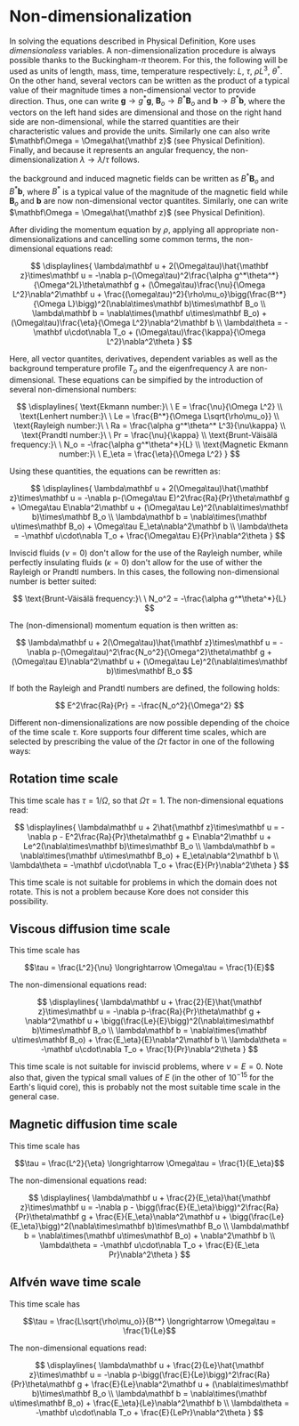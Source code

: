 # Non-dimensionalization

In solving the equations described in Physical Definition, Kore uses *dimensionaless* variables. A non-dimensionalization procedure is always possible thanks to the Buckingham-$\pi$ theorem. For this, the following will be used as units of length, mass, time, temperature respectively: $L$, $\tau$, $\rho L^3$, $\theta^*$. On the other hand, several vectors can be written as the product of a typical value of their magnitude times a non-dimensional vector to provide direction. Thus, one can write $\mathbf g \rightarrow g^*\mathbf g$, $\mathbf B_o \rightarrow B^*\mathbf B_o$ and $\mathbf b \rightarrow B^*\mathbf b$, where the vectors on the left hand sides are dimensional and those on the right hand side are non-dimensional, while the starred quantities are their characteristic values and provide the units. Similarly one can also write $\mathbf\Omega = \Omega\hat{\mathbf z}$ (see Physical Definition). Finally, and because it represents an angular frequency, the non-dimensionalization $\lambda \rightarrow \lambda/\tau$ follows.


the background and induced magnetic fields can be written as $B^*\mathbf B_o$ and $B^*\mathbf b$, where $B^*$ is a typical value of the magnitude of the magnetic field while $\mathbf B_o$ and $\mathbf b$ are now non-dimensional vector quantites. Similarly, one can write $\mathbf\Omega = \Omega\hat{\mathbf z}$ (see Physical Definition).

After dividing the momentum equation by $\rho$, applying all appropriate non-dimensionalizations and cancelling some common terms, the non-dimensional equations read:

$$ \displaylines{
\lambda\mathbf u + 2(\Omega\tau)\hat{\mathbf z}\times\mathbf u = -\nabla p-(\Omega\tau)^2\frac{\alpha g^*\theta^*}{\Omega^2L}\theta\mathbf g + (\Omega\tau)\frac{\nu}{\Omega L^2}\nabla^2\mathbf u + \frac{(\omega\tau)^2}{\rho\mu_o}\bigg(\frac{B^*}{\Omega L}\bigg)^2(\nabla\times\mathbf b)\times\mathbf B_o \\
\lambda\mathbf b = \nabla\times(\mathbf u\times\mathbf B_o) + (\Omega\tau)\frac{\eta}{\Omega L^2}\nabla^2\mathbf b \\
\lambda\theta = -\mathbf u\cdot\nabla T_o + (\Omega\tau)\frac{\kappa}{\Omega L^2}\nabla^2\theta
} $$

Here, all vector quantites, derivatives, dependent variables as well as the background temperature profile $T_o$ and the eigenfrequency $\lambda$ are non-dimensional. These equations can be simpified by the introduction of several non-dimensional numbers:

$$ \displaylines{
\text{Ekmann number:}\ \ E = \frac{\nu}{\Omega L^2} \\
\text{Lenhert number:}\ \ Le = \frac{B^*}{\Omega L\sqrt{\rho\mu_o}} \\
\text{Rayleigh number:}\ \ Ra = \frac{\alpha g^*\theta^* L^3}{\nu\kappa} \\
\text{Prandtl number:}\ \ Pr = \frac{\nu}{\kappa} \\
\text{Brunt-Väisälä frequency:}\ \ N_o = -\frac{\alpha g^*\theta^*}{L} \\
\text{Magnetic Ekmann number:}\ \ E_\eta = \frac{\eta}{\Omega L^2}
} $$

Using these quantities, the equations can be rewritten as:

$$ \displaylines{
\lambda\mathbf u + 2(\Omega\tau)\hat{\mathbf z}\times\mathbf u = -\nabla p-(\Omega\tau E)^2\frac{Ra}{Pr}\theta\mathbf g + \Omega\tau E\nabla^2\mathbf u + (\Omega\tau Le)^2(\nabla\times\mathbf b)\times\mathbf B_o \\
\lambda\mathbf b = \nabla\times(\mathbf u\times\mathbf B_o) + \Omega\tau E_\eta\nabla^2\mathbf b \\
\lambda\theta = -\mathbf u\cdot\nabla T_o + \frac{\Omega\tau E}{Pr}\nabla^2\theta
} $$

Inviscid fluids ($\nu = 0$) don't allow for the use of the Rayleigh number, while perfectly insulating fluids ($\kappa = 0$) don't allow for the use of wither the Rayleigh or Prandtl numbers. In this cases, the following non-dimensional number is better suited:

$$
\text{Brunt-Väisälä frequency:}\ \ N_o^2 = -\frac{\alpha g^*\theta^*}{L}
$$

The (non-dimensional) momentum equation is then written as:

$$
\lambda\mathbf u + 2(\Omega\tau)\hat{\mathbf z}\times\mathbf u = -\nabla p-(\Omega\tau)^2\frac{N_o^2}{\Omega^2}\theta\mathbf g + (\Omega\tau E)\nabla^2\mathbf u + (\Omega\tau Le)^2(\nabla\times\mathbf b)\times\mathbf B_o
$$

If both the Rayleigh and Prandtl numbers are defined, the following holds:

$$
E^2\frac{Ra}{Pr} = -\frac{N_o^2}{\Omega^2}
$$

Different non-dimensionalizations are now possible depending of the choice of the time scale $\tau$. Kore supports four different time scales, which are selected by prescribing the value of the $\Omega\tau$ factor in one of the following ways:


## Rotation time scale

This time scale has $\tau = 1/\Omega$, so that $\Omega\tau = 1$. The non-dimensional equations read:

$$ \displaylines{
\lambda\mathbf u + 2\hat{\mathbf z}\times\mathbf u = -\nabla p - E^2\frac{Ra}{Pr}\theta\mathbf g + E\nabla^2\mathbf u + Le^2(\nabla\times\mathbf b)\times\mathbf B_o \\
\lambda\mathbf b = \nabla\times(\mathbf u\times\mathbf B_o) + E_\eta\nabla^2\mathbf b \\
\lambda\theta = -\mathbf u\cdot\nabla T_o + \frac{E}{Pr}\nabla^2\theta
} $$

This time scale is not suitable for problems in which the domain does not rotate. This is not a problem because Kore does not consider this possibility.


## Viscous diffusion time scale

This time scale has

$$\tau = \frac{L^2}{\nu} \longrightarrow \Omega\tau = \frac{1}{E}$$

The non-dimensional equations read:

$$ \displaylines{
\lambda\mathbf u + \frac{2}{E}\hat{\mathbf z}\times\mathbf u = -\nabla p-\frac{Ra}{Pr}\theta\mathbf g + \nabla^2\mathbf u + \bigg(\frac{Le}{E}\bigg)^2(\nabla\times\mathbf b)\times\mathbf B_o \\
\lambda\mathbf b = \nabla\times(\mathbf u\times\mathbf B_o) + \frac{E_\eta}{E}\nabla^2\mathbf b \\
\lambda\theta = -\mathbf u\cdot\nabla T_o + \frac{1}{Pr}\nabla^2\theta
} $$

This time scale is not suitable for inviscid problems, where $\nu = E = 0$. Note also that, given the typical small values of $E$ (in the other of $10^{-15}$ for the Earth's liquid core), this is probably not the most suitable time scale in the general case.


## Magnetic diffusion time scale

This time scale has

$$\tau = \frac{L^2}{\eta} \longrightarrow \Omega\tau = \frac{1}{E_\eta}$$

The non-dimensional equations read:

$$ \displaylines{
\lambda\mathbf u + \frac{2}{E_\eta}\hat{\mathbf z}\times\mathbf u = -\nabla p - \bigg(\frac{E}{E_\eta}\bigg)^2\frac{Ra}{Pr}\theta\mathbf g + \frac{E}{E_\eta}\nabla^2\mathbf u + \bigg(\frac{Le}{E_\eta}\bigg)^2(\nabla\times\mathbf b)\times\mathbf B_o \\
\lambda\mathbf b = \nabla\times(\mathbf u\times\mathbf B_o) + \nabla^2\mathbf b \\
\lambda\theta = -\mathbf u\cdot\nabla T_o + \frac{E}{E_\eta Pr}\nabla^2\theta
} $$

## Alfvén wave time scale

This time scale has

$$\tau = \frac{L\sqrt{\rho\mu_o}}{B^*} \longrightarrow \Omega\tau = \frac{1}{Le}$$

The non-dimensional equations read:

$$ \displaylines{
\lambda\mathbf u + \frac{2}{Le}\hat{\mathbf z}\times\mathbf u = -\nabla p-\bigg(\frac{E}{Le}\bigg)^2\frac{Ra}{Pr}\theta\mathbf g + \frac{E}{Le}\nabla^2\mathbf u + (\nabla\times\mathbf b)\times\mathbf B_o \\
\lambda\mathbf b = \nabla\times(\mathbf u\times\mathbf B_o) + \frac{E_\eta}{Le}\nabla^2\mathbf b \\
\lambda\theta = -\mathbf u\cdot\nabla T_o + \frac{E}{LePr}\nabla^2\theta
} $$
